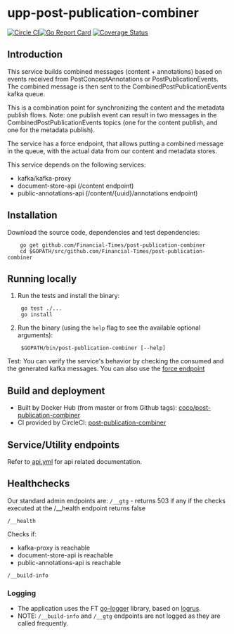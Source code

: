 # upp-post-publication-combiner

[![Circle CI](https://circleci.com/gh/Financial-Times/post-publication-combiner/tree/master.png?style=shield)](https://circleci.com/gh/Financial-Times/post-publication-combiner/tree/master)[![Go Report Card](https://goreportcard.com/badge/github.com/Financial-Times/post-publication-combiner)](https://goreportcard.com/report/github.com/Financial-Times/post-publication-combiner) [![Coverage Status](https://coveralls.io/repos/github/Financial-Times/post-publication-combiner/badge.svg)](https://coveralls.io/github/Financial-Times/post-publication-combiner)

## Introduction
This service builds combined messages (content + annotations) based on events received from PostConceptAnnotations or PostPublicationEvents.  
The combined message is then sent to the CombinedPostPublicationEvents kafka queue.

This is a combination point for synchronizing the content and the metadata publish flows.
Note: one publish event can result in two messages in the CombinedPostPublicationEvents topics (one for the content publish, and one for the metadata publish).

The service has a force endpoint, that allows putting a combined message in the queue, with the actual data from our content and metadata stores.

This service depends on the following services:
- kafka/kafka-proxy
- document-store-api (/content endpoint)
- public-annotations-api (/content/{uuid}/annotations endpoint)

## Installation

Download the source code, dependencies and test dependencies:

        go get github.com/Financial-Times/post-publication-combiner
        cd $GOPATH/src/github.com/Financial-Times/post-publication-combiner

## Running locally

1. Run the tests and install the binary:

        go test ./...
        go install

1. Run the binary (using the `help` flag to see the available optional arguments):

        $GOPATH/bin/post-publication-combiner [--help]

Test:
    You can verify the service's behavior by checking the consumed and the generated kafka messages.
    You can also use the [force endpoint](#force)

## Build and deployment

* Built by Docker Hub (from master or from Github tags): [coco/post-publication-combiner](https://hub.docker.com/r/coco/post-publication-combiner/)
* CI provided by CircleCI: [post-publication-combiner](https://circleci.com/gh/Financial-Times/post-publication-combiner)

## Service/Utility endpoints

Refer to [api.yml](_ft/api.yml) for api related documentation.

## Healthchecks
Our standard admin endpoints are:
`/__gtg` - returns 503 if any if the checks executed at the /__health endpoint returns false

`/__health`

Checks if:
* kafka-proxy is reachable
* document-store-api is reachable
* public-annotations-api is reachable

`/__build-info` 

### Logging

* The application uses the FT [go-logger](https://github.com/Financial-Times/go-logger) library, based on [logrus](https://github.com/sirupsen/logrus).
* NOTE: `/__build-info` and `/__gtg` endpoints are not logged as they are called frequently.
